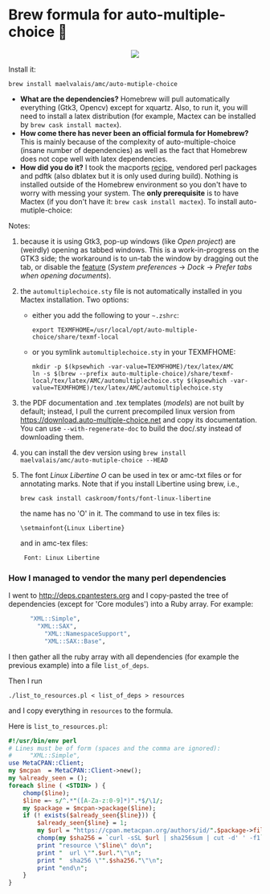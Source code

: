 Brew formula for auto-multiple-choice 📖
========================================

<p align="center">
  <img src="https://user-images.githubusercontent.com/2195781/34616703-4ef9a912-f239-11e7-82ec-256acf855104.png">
</p>

Install it:

    brew install maelvalais/amc/auto-mutiple-choice

- **What are the dependencies?** Homebrew will pull automatically everything (Gtk3, Opencv) except for xquartz.
  Also, to run it, you will need to install a latex distribution (for example, Mactex can be installed by
  `brew cask install mactex`).
- **How come there has never been an official formula for Homebrew?** This is mainly because of the complexity of
  auto-multiple-choice (insane number of dependencies) as well as the fact that Homebrew does not cope well with
  latex dependencies.
- **How did you do it?** I took the macports [recipe][macports], vendored perl packages and pdftk (also dblatex but it is only used during build). Nothing is installed outside of the Homebrew environment so you don't have to worry with messing your system. The **only prerequisite** is to have Mactex (if you don't have it: `brew cask install mactex`). To install auto-mutiple-choice:

Notes:
1. because it is using Gtk3, pop-up windows (like _Open project_) are (weirdly) opening as tabbed
   windows. This is a work-in-progress on the GTK3 side; the workaround is to un-tab the window by
   dragging out the tab, or disable the [feature](https://support.apple.com/kb/PH25244?locale=en_US)
   (_System preferences_ -> _Dock_ -> _Prefer tabs when opening documents_).
2. the `automultiplechoice.sty` file is not automatically installed in you Mactex installation. Two options:
   - either you add the following to your `~.zshrc`:

         export TEXMFHOME=/usr/local/opt/auto-multiple-choice/share/texmf-local

   - or you symlink `automultiplechoice.sty` in your TEXMFHOME:

         mkdir -p $(kpsewhich -var-value=TEXMFHOME)/tex/latex/AMC
         ln -s $(brew --prefix auto-multiple-choice)/share/texmf-local/tex/latex/AMC/automultiplechoice.sty $(kpsewhich -var-value=TEXMFHOME)/tex/latex/AMC/automultiplechoice.sty
   
3. the PDF documentation and .tex templates (_models_) are not built by
   default; instead, I pull the current precompiled linux version from
   https://download.auto-multiple-choice.net and copy its documentation.
   You can use `--with-regenerate-doc` to build the doc/.sty instead of
   downloading them.
4. you can install the dev version using `brew install maelvalais/amc/auto-mutiple-choice --HEAD`
5. The font *Linux Libertine O* can be used in tex or amc-txt files or for
   annotating marks. Note that if you install Libertine using brew, i.e.,

       brew cask install caskroom/fonts/font-linux-libertine

   the name has no 'O' in it. The command to use in tex files is:

       \setmainfont{Linux Libertine}
    
    and in amc-tex files:

        Font: Linux Libertine


[macports]: https://github.com/macports/macports-ports/blob/d894802c28bda4045d956f327b3d5af89576bb22/x11/auto-multiple-choice/Portfile

<!--
### Notes in the Gtk3/window tabbing issue

1. The article about "Automatic NSWindow Tabbing" in macOS Sierra:
   https://developer.apple.com/library/content/releasenotes/AppKit/RN-AppKit/index.html
2. The GTK issue talking about this: https://bugzilla.gnome.org/show_bug.cgi?id=776602
3. Also, how Mozilla disabled that: https://bugzilla.mozilla.org/show_bug.cgi?id=1280546
-->

### How I managed to vendor the many perl dependencies
I went to http://deps.cpantesters.org and I copy-pasted the tree of dependencies
(except for 'Core modules') into a Ruby array. For example:
```ruby
      "XML::Simple",
        "XML::SAX",
          "XML::NamespaceSupport",
          "XML::SAX::Base",
```

I then gather all the ruby array with all dependencies (for example the
previous example) into a file `list_of_deps`.

Then I run

    ./list_to_resources.pl < list_of_deps > resources

and I copy everything in `resources` to the formula.

Here is `list_to_resources.pl`:
```perl
#!/usr/bin/env perl
# Lines must be of form (spaces and the comma are ignored):
#     "XML::Simple",
use MetaCPAN::Client;
my $mcpan  = MetaCPAN::Client->new();
my %already_seen = ();
foreach $line ( <STDIN> ) {
    chomp($line);
    $line =~ s/^.*"([A-Za-z:0-9]*)".*$/\1/;
    my $package = $mcpan->package($line);
    if (! exists($already_seen{$line})) {
        $already_seen{$line} = 1;
        my $url = "https://cpan.metacpan.org/authors/id/".$package->file();
        chomp(my $sha256 = `curl -sSL $url | sha256sum | cut -d' ' -f1`);
        print "resource \"$line\" do\n";
        print "  url \"".$url."\"\n";
        print "  sha256 \"".$sha256."\"\n";
        print "end\n";
    }
}
```
